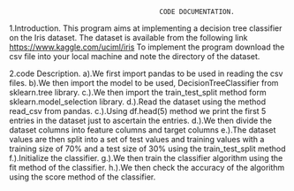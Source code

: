                                           CODE DOCUMENTATION.
1.Introduction.
This program aims at implementing a decision tree classifier on the Iris dataset.
The dataset is available from the following link https://www.kaggle.com/uciml/iris
To implement the program download the csv file into your local machine and note the directory of the dataset.



2.code Description.
    a).We first import pandas to be used in reading the csv files.
    b).We then import the model to be used, DecisionTreeClassifier from sklearn.tree library.
    c.).We then import the train_test_split method form sklearn.model_selection library.
    d.).Read the dataset using the method read_csv from pandas.
    c.).Using df.head(5) method we print the first 5 entries in the dataset just to ascertain the entries.
    d.).We then divide the dataset columns into feature columns and target columns
    e.).The dataset values are then split into a set of test values and training values
          with a training size of 70% and a test size of 30% using the train_test_split method
    f.).Initialize the classifier.
    g.).We then train the classifier algorithm using the fit method of the classifier.
    h.).We then check the accuracy of the algorithm using the score method of the classifier.
